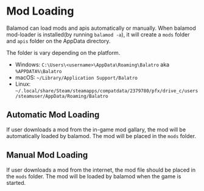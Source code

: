 # Mod Loading

Balamod can load mods and apis automatically or manually. When balamod mod-loader is installed(by running `balamod -a`), it will create a `mods` folder and `apis` folder on the AppData directory. 

The folder is vary depending on the platform.

- Windows: `C:\Users\<username>\AppData\Roaming\Balatro` aka `%APPDATA%\Balatro`
- macOS: `~/Library/Application Support/Balatro`
- Linux: `~/.local/share/Steam/steamapps/compatdata/2379780/pfx/drive_c/users/steamuser/AppData/Roaming/Balatro`

## Automatic Mod Loading

If user downloads a mod from the in-game mod gallary, the mod will be automatically loaded by balamod. The mod will be placed in the `mods` folder.

## Manual Mod Loading

If user downloads a mod from the internet, the mod file should be placed in the `mods` folder. The mod will be loaded by balamod when the game is started.

